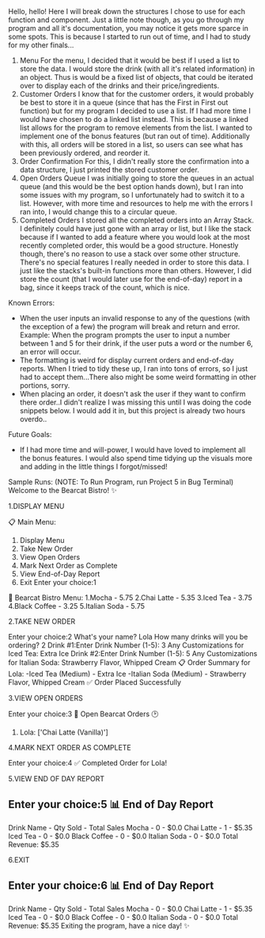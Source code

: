 Hello, hello! Here I will break down the structures I chose to use for each function and component. Just a little note though, as you go through my program and all it's documentation, you may notice it gets more sparce in some spots. This is because I started to run out of time, and I had to study for my other finals...

1. Menu
For the menu, I decided that it would be best if I used a list to store the data. I would store the drink (with all it's related information) in an object. Thus is would be a fixed list of objects, that could be iterated over to display each of the drinks and their price/ingredients.
2. Customer Orders
I know that for the customer orders, it would probably be best to store it in a queue (since that has the First in First out function) but for my program I decided to use a list. If I had more time I would have chosen to do a linked list instead. This is because a linked list allows for the program to remove elements from the list. I wanted to implement one of the bonus features (but ran out of time). Additionally with this, all orders will be stored in a list, so users can see what has been previously ordered, and reorder it. 
3. Order Confirmation
For this, I didn't really store the confirmation into a data structure, I just printed the stored customer order.
4. Open Orders Queue
I was initially going to store the queues in an actual queue (and this would be the best option hands down), but I ran into some issues with my program, so I unfortunately had to switch it to a list. However, with more time and resources to help me with the errors I ran into, I would change this to a circular queue.
5. Completed Orders
I stored all the completed orders into an Array Stack. I definitely could have just gone with an array or list, but I like the stack because if I wanted to add a feature where you would look at the most recently completed order, this would be a good structure. Honestly though, there's no reason to use a stack over some other structure. There's no special features I really needed in order to store this data. I just like the stacks's built-in functions more than others. However, I did store the count (that I would later use for the end-of-day) report in a bag, since it keeps track of the count, which is nice.

Known Errors:
- When the user inputs an invalid response to any of the questions (with the exception of a few) the program will break and return and error. Example: When the program prompts the user to input a number between 1 and 5 for their drink, if the user puts a word or the number 6, an error will occur. 
- The formatting is weird for display current orders and end-of-day reports. When I tried to tidy these up, I ran into tons of errors, so I just had to accept them...There also might be some weird formatting in other portions, sorry.
- When placing an order, it doesn't ask the user if they want to confirm there order..I didn't realize I was missing this until I was doing the code snippets below. I would add it in, but this project is already two hours overdo..

Future Goals:
- If I had more time and will-power, I would have loved to implement all the bonus features. I would also spend time tidying up the visuals more and adding in the little things I forgot/missed!

Sample Runs: (NOTE: To Run Program, run Project 5 in Bug Terminal)
Welcome to the Bearcat Bistro! ✨

1.DISPLAY MENU

📋 Main Menu:
1. Display Menu
2. Take New Order
3. View Open Orders
4. Mark Next Order as Complete
5. View End-of-Day Report
6. Exit
Enter your choice:1

🍒 Bearcat Bistro Menu:
1.Mocha - 5.75
2.Chai Latte - 5.35
3.Iced Tea - 3.75
4.Black Coffee - 3.25
5.Italian Soda - 5.75

2.TAKE NEW ORDER

Enter your choice:2
What's your name? Lola
How many drinks will you be ordering? 2
Drink #1:Enter Drink Number (1-5): 3
Any Customizations for Iced Tea: Extra Ice
Drink #2:Enter Drink Number (1-5): 5
Any Customizations for Italian Soda: Strawberry Flavor, Whipped Cream
📋 Order Summary for Lola:
-Iced Tea (Medium) - Extra Ice
-Italian Soda (Medium) - Strawberry Flavor, Whipped Cream
✅ Order Placed Successfully

3.VIEW OPEN ORDERS

Enter your choice:3
🦊 Open Bearcat Orders 🕑
1. Lola: ['Chai Latte (Vanilla)']

4.MARK NEXT ORDER AS COMPLETE

Enter your choice:4
✅ Completed Order for Lola!

5.VIEW END OF DAY REPORT

Enter your choice:5
📊 End of Day Report
----------------------------------------
Drink Name - Qty Sold - Total Sales
Mocha - 0 - $0.0
Chai Latte - 1 - $5.35
Iced Tea - 0 - $0.0
Black Coffee - 0 - $0.0
Italian Soda - 0 - $0.0
Total Revenue: $5.35

6.EXIT

Enter your choice:6
📊 End of Day Report
----------------------------------------
Drink Name - Qty Sold - Total Sales
Mocha - 0 - $0.0
Chai Latte - 1 - $5.35
Iced Tea - 0 - $0.0
Black Coffee - 0 - $0.0
Italian Soda - 0 - $0.0
Total Revenue: $5.35
Exiting the program, have a nice day! ✨


